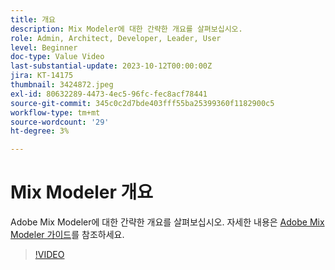 ```yaml
---
title: 개요
description: Mix Modeler에 대한 간략한 개요를 살펴보십시오.
role: Admin, Architect, Developer, Leader, User
level: Beginner
doc-type: Value Video
last-substantial-update: 2023-10-12T00:00:00Z
jira: KT-14175
thumbnail: 3424872.jpeg
exl-id: 80632289-4473-4ec5-96fc-fec8acf78441
source-git-commit: 345c0c2d7bde403fff55ba25399360f1182900c5
workflow-type: tm+mt
source-wordcount: '29'
ht-degree: 3%

---
```


# Mix Modeler 개요

Adobe Mix Modeler에 대한 간략한 개요를 살펴보십시오. 자세한 내용은 [Adobe Mix Modeler 가이드](https://experienceleague.adobe.com/en/docs/mix-modeler/using/get-started/workflow)를 참조하세요.

>[!VIDEO](https://video.tv.adobe.com/v/3424872/?learn=on&enablevpops)
